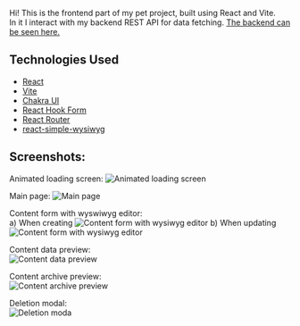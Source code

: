 Hi! This is the frontend part of my pet project, built using React and Vite.   
In it I interact with my backend REST API for data fetching. [The backend can be seen here.](https://github.com/Lochneska/basic-cms_backend)

## Technologies Used
- [React](https://reactjs.org/)
- [Vite](https://vitejs.dev/)
- [Chakra UI](https://chakra-ui.com/)
- [React Hook Form](https://react-hook-form.com/)
- [React Router](https://reactrouter.com/)
- [react-simple-wysiwyg](https://github.com/megahertz/react-simple-wysiwyg/)

## Screenshots:
Animated loading screen:
![Animated loading screen](https://ctrlv.link/shots/2024/05/23/1c89.png)

Main page:
![Main page](https://ctrlv.link/shots/2024/05/23/3Y8Z.png)

Content form with wyswiwyg editor:  
a) When creating
![Content form with wysiwyg editor](https://ctrlv.link/shots/2024/05/23/nU6i.png)
b) When updating
![Content form with wysiwyg editor](https://github.com/Lochneska/basic-cms_frontend/assets/144732890/6ed31329-85ff-47ba-af09-2ba21543f6d8)

Content data preview:   
![Content data preview](https://ctrlv.link/shots/2024/05/23/fBne.png)

Content archive preview:  
![Content archive preview](https://github.com/Lochneska/basic-cms_frontend/assets/144732890/530b3b39-7bda-48b3-858f-5ac7b2b08fe7)

Deletion modal:  
![Deletion moda](https://github.com/Lochneska/basic-cms_frontend/assets/144732890/90fc7a3e-4022-428d-aeca-e5685c7d1041)






